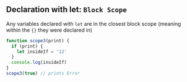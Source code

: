 ## Declaration with **let**: `Block Scope`

Any variables declared with `let` are in the closest block scope (meaning within the `{}` they were declared in)

```js
function scope3(print) {
  if (print) {
    let insideIf = '12'
  }
  console.log(insideIf)
}
scope3(true) // prints Error
```
